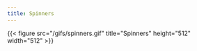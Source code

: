 ```yaml
---
title: Spinners
---
```


{{< figure src="/gifs/spinners.gif" title="Spinners" height="512" width="512" >}}